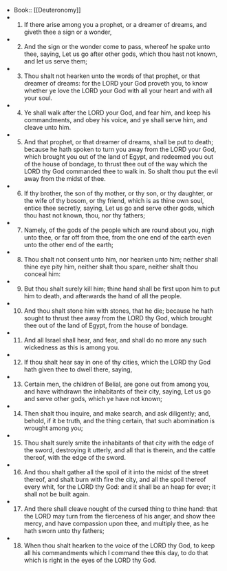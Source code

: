 - Book:: [[Deuteronomy]]
- 1. If there arise among you a prophet, or a dreamer of dreams, and giveth thee a sign or a wonder,
- 2. And the sign or the wonder come to pass, whereof he spake unto thee, saying, Let us go after other gods, which thou hast not known, and let us serve them;
- 3. Thou shalt not hearken unto the words of that prophet, or that dreamer of dreams: for the LORD your God proveth you, to know whether ye love the LORD your God with all your heart and with all your soul.
- 4. Ye shall walk after the LORD your God, and fear him, and keep his commandments, and obey his voice, and ye shall serve him, and cleave unto him.
- 5. And that prophet, or that dreamer of dreams, shall be put to death; because he hath spoken to turn you away from the LORD your God, which brought you out of the land of Egypt, and redeemed you out of the house of bondage, to thrust thee out of the way which the LORD thy God commanded thee to walk in. So shalt thou put the evil away from the midst of thee.
- 6. If thy brother, the son of thy mother, or thy son, or thy daughter, or the wife of thy bosom, or thy friend, which is as thine own soul, entice thee secretly, saying, Let us go and serve other gods, which thou hast not known, thou, nor thy fathers;
- 7. Namely, of the gods of the people which are round about you, nigh unto thee, or far off from thee, from the one end of the earth even unto the other end of the earth;
- 8. Thou shalt not consent unto him, nor hearken unto him; neither shall thine eye pity him, neither shalt thou spare, neither shalt thou conceal him:
- 9. But thou shalt surely kill him; thine hand shall be first upon him to put him to death, and afterwards the hand of all the people.
- 10. And thou shalt stone him with stones, that he die; because he hath sought to thrust thee away from the LORD thy God, which brought thee out of the land of Egypt, from the house of bondage.
- 11. And all Israel shall hear, and fear, and shall do no more any such wickedness as this is among you.
- 12. If thou shalt hear say in one of thy cities, which the LORD thy God hath given thee to dwell there, saying,
- 13. Certain men, the children of Belial, are gone out from among you, and have withdrawn the inhabitants of their city, saying, Let us go and serve other gods, which ye have not known;
- 14. Then shalt thou inquire, and make search, and ask diligently; and, behold, if it be truth, and the thing certain, that such abomination is wrought among you;
- 15. Thou shalt surely smite the inhabitants of that city with the edge of the sword, destroying it utterly, and all that is therein, and the cattle thereof, with the edge of the sword.
- 16. And thou shalt gather all the spoil of it into the midst of the street thereof, and shalt burn with fire the city, and all the spoil thereof every whit, for the LORD thy God: and it shall be an heap for ever; it shall not be built again.
- 17. And there shall cleave nought of the cursed thing to thine hand: that the LORD may turn from the fierceness of his anger, and show thee mercy, and have compassion upon thee, and multiply thee, as he hath sworn unto thy fathers;
- 18. When thou shalt hearken to the voice of the LORD thy God, to keep all his commandments which I command thee this day, to do that which is right in the eyes of the LORD thy God.
